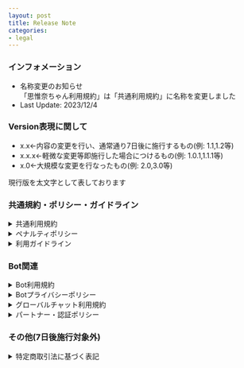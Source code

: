 ```yaml
---
layout: post
title: Release Note
categories:
- legal
---
```

### インフォメーション

- 名称変更のお知らせ<br>「思惟奈ちゃん利用規約」は「共通利用規約」に名称を変更しました
- Last Update: 2023/12/4

### Version表現に関して

- x.x←内容の変更を行い、通常通り7日後に施行するもの(例: 1.1,1.2等)
- x.x.x←軽微な変更等即施行した場合につけるもの(例: 1.0.1,1.1.1等)
- x.0←大規模な変更を行なったもの(例: 2.0,3.0等)

現行版を太文字として表しております

### 共通規約・ポリシー・ガイドライン

<details><summary>共通利用規約</summary>

<b>Version 1.0.3 (2023/12/4) 名称変更</b><br>
<s>Version 1.0.2 (2023/10/1) 内部アプリケーション変更による軽微な変更</s><br>
<s>Version 1.0.1 (2023/6/28) 表現の一部修正、リンク切れの修正</s><br>
<s>Version 1.0 (2023/5/14) 初期リリース</s>
</details>

<details><summary>ペナルティポリシー</summary>

<b>Version 1.1 (2023/12/4) ペナルティ種類の追加(注意・警告の間に新ペナルティを追加)・一時利用停止の期間見直し・規約名称変更に伴う修正</b><br>
<s>Version 1.0 (2023/5/14) 初期リリース</s>
</details>

<details><summary>利用ガイドライン</summary>

<b>Version 1.0 (2023/12/4) 初期リリース</b><br>
利用ガイドラインは複数の規約をまとめたものとなるため7日後施行の対象外とします
</details>

### Bot関連

<details><summary>Bot利用規約</summary>

<b>Version 1.0.2 (2023/12/4) 規約名称変更に伴う修正</b><br>
<s>Version 1.0.1 (2023/6/28) リンク切れの修正</s><br>
<s>Version 1.0 (2023/5/14) 初期リリース</s>
</details>

<details><summary>Botプライバシーポリシー</summary>

<b>Version 1.0.3 (2023/12/4) 規約名称変更に伴う修正</b><br>
<s>Version 1.0.2 (2023/10/1) 内部アプリケーション変更による軽微な変更</s><br>
<s>Version 1.0.1 (2023/6/28) リンク切れの修正</s><br>
<s>Version 1.0 (2023/5/14) 初期リリース</s>
</details>

<details><summary>グローバルチャット利用規約</summary>

<b>Version 1.1.1 (2023/12/4) 規約名称変更に伴う修正</b><br>
<s>Version 1.1 (2023/6/28) 禁止事項の追加、表現の一部修正</s><br>
<s>Version 1.0 (2023/5/14) 初期リリース</s>
</details>

<details><summary>パートナー・認証ポリシー</summary>

<b>Version 1.0.1 (2023/12/4) 規約名称変更に伴う修正</b><br>
<s>Version 1.0 (2023/5/14) 初期リリース</s>
</details>

### その他(7日後施行対象外)

<details><summary>特定商取引法に基づく表記</summary>

<b>Version 1.1 (2023/12/2) 決済方法追加に向けた内容アップデート</b><br>
<s>Version 1.0.1 (2023/6/28) ページ設定の変更(内容は一切変更ありません)</s><br>
<s>Version 1.0 (2023/5/14) 初期リリース</s>
</details>
